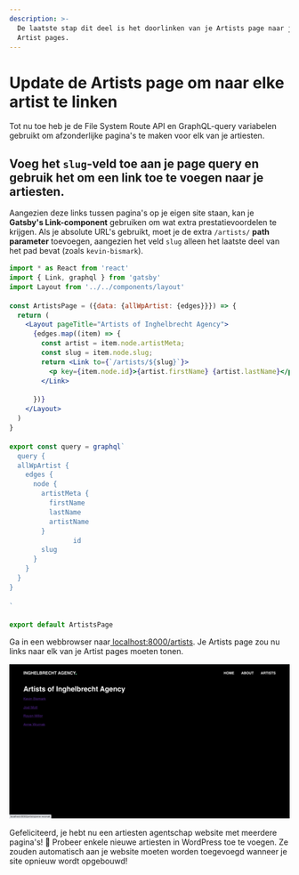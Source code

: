 ```yaml
---
description: >-
  De laatste stap dit deel is het doorlinken van je Artists page naar je aparte
  Artist pages.
---
```


# Update de Artists page om naar elke artist te linken

Tot nu toe heb je de File System Route API en GraphQL-query variabelen gebruikt om afzonderlijke pagina's te maken voor elk van je artiesten.

## Voeg het `slug`-veld toe aan je page query en gebruik het om een link toe te voegen naar je artiesten.

Aangezien deze links tussen pagina's op je eigen site staan, kan je **Gatsby's Link-component** gebruiken om wat extra prestatievoordelen te krijgen. Als je absolute URL's gebruikt, moet je de extra `/artists/` **path parameter** toevoegen, aangezien het veld `slug` alleen het laatste deel van het pad bevat (zoals `kevin-bismark`).

```jsx
import * as React from 'react'
import { Link, graphql } from 'gatsby'
import Layout from '../../components/layout'

const ArtistsPage = ({data: {allWpArtist: {edges}}}) => {
  return (
    <Layout pageTitle="Artists of Inghelbrecht Agency">
      {edges.map((item) => {
        const artist = item.node.artistMeta;
        const slug = item.node.slug;
        return <Link to={`/artists/${slug}`}>
          <p key={item.node.id}>{artist.firstName} {artist.lastName}</p>
        </Link>

      })}
    </Layout>
  )
}

export const query = graphql`
  query {
  allWpArtist {
    edges {
      node {
        artistMeta {
          firstName
          lastName
          artistName
        }
                id
        slug
      }
    }
  }
}

`

export default ArtistsPage
```

Ga in een webbrowser naar[ localhost:8000/artists](http://localhost:8000/artists). Je Artists page zou nu links naar elk van je Artist pages moeten tonen.

![](<../../.gitbook/assets/image (73).png>)

Gefeliciteerd, je hebt nu een artiesten agentschap website met meerdere pagina's! 🎉 Probeer enkele nieuwe artiesten in WordPress toe te voegen. Ze zouden automatisch aan je website moeten worden toegevoegd wanneer je site opnieuw wordt opgebouwd!
